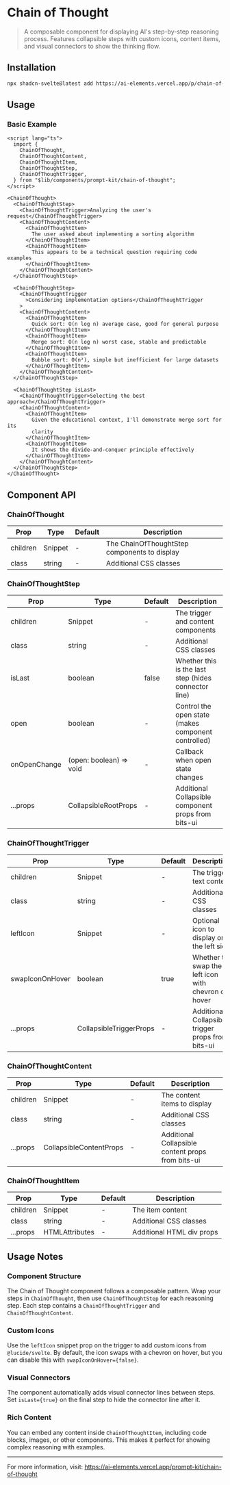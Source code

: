 # Chain of Thought

> A composable component for displaying AI's step-by-step reasoning process. Features collapsible steps with custom icons, content items, and visual connectors to show the thinking flow.

## Installation

```bash
npx shadcn-svelte@latest add https://ai-elements.vercel.app/p/chain-of-thought.json
```

## Usage

### Basic Example

```svelte
<script lang="ts">
  import {
    ChainOfThought,
    ChainOfThoughtContent,
    ChainOfThoughtItem,
    ChainOfThoughtStep,
    ChainOfThoughtTrigger,
  } from "$lib/components/prompt-kit/chain-of-thought";
</script>

<ChainOfThought>
  <ChainOfThoughtStep>
    <ChainOfThoughtTrigger>Analyzing the user's request</ChainOfThoughtTrigger>
    <ChainOfThoughtContent>
      <ChainOfThoughtItem>
        The user asked about implementing a sorting algorithm
      </ChainOfThoughtItem>
      <ChainOfThoughtItem>
        This appears to be a technical question requiring code examples
      </ChainOfThoughtItem>
    </ChainOfThoughtContent>
  </ChainOfThoughtStep>

  <ChainOfThoughtStep>
    <ChainOfThoughtTrigger
      >Considering implementation options</ChainOfThoughtTrigger
    >
    <ChainOfThoughtContent>
      <ChainOfThoughtItem>
        Quick sort: O(n log n) average case, good for general purpose
      </ChainOfThoughtItem>
      <ChainOfThoughtItem>
        Merge sort: O(n log n) worst case, stable and predictable
      </ChainOfThoughtItem>
      <ChainOfThoughtItem>
        Bubble sort: O(n²), simple but inefficient for large datasets
      </ChainOfThoughtItem>
    </ChainOfThoughtContent>
  </ChainOfThoughtStep>

  <ChainOfThoughtStep isLast>
    <ChainOfThoughtTrigger>Selecting the best approach</ChainOfThoughtTrigger>
    <ChainOfThoughtContent>
      <ChainOfThoughtItem>
        Given the educational context, I'll demonstrate merge sort for its
        clarity
      </ChainOfThoughtItem>
      <ChainOfThoughtItem>
        It shows the divide-and-conquer principle effectively
      </ChainOfThoughtItem>
    </ChainOfThoughtContent>
  </ChainOfThoughtStep>
</ChainOfThought>
```

## Component API

### ChainOfThought

| Prop     | Type    | Default | Description                                  |
| -------- | ------- | ------- | -------------------------------------------- |
| children | Snippet | -       | The ChainOfThoughtStep components to display |
| class    | string  | -       | Additional CSS classes                       |

### ChainOfThoughtStep

| Prop         | Type                    | Default | Description                                          |
| ------------ | ----------------------- | ------- | ---------------------------------------------------- |
| children     | Snippet                 | -       | The trigger and content components                   |
| class        | string                  | -       | Additional CSS classes                               |
| isLast       | boolean                 | false   | Whether this is the last step (hides connector line) |
| open         | boolean                 | -       | Control the open state (makes component controlled)  |
| onOpenChange | (open: boolean) => void | -       | Callback when open state changes                     |
| ...props     | CollapsibleRootProps    | -       | Additional Collapsible component props from bits-ui  |

### ChainOfThoughtTrigger

| Prop            | Type                    | Default | Description                                         |
| --------------- | ----------------------- | ------- | --------------------------------------------------- |
| children        | Snippet                 | -       | The trigger text content                            |
| class           | string                  | -       | Additional CSS classes                              |
| leftIcon        | Snippet                 | -       | Optional icon to display on the left side           |
| swapIconOnHover | boolean                 | true    | Whether to swap the left icon with chevron on hover |
| ...props        | CollapsibleTriggerProps | -       | Additional Collapsible trigger props from bits-ui   |

### ChainOfThoughtContent

| Prop     | Type                    | Default | Description                                       |
| -------- | ----------------------- | ------- | ------------------------------------------------- |
| children | Snippet                 | -       | The content items to display                      |
| class    | string                  | -       | Additional CSS classes                            |
| ...props | CollapsibleContentProps | -       | Additional Collapsible content props from bits-ui |

### ChainOfThoughtItem

| Prop     | Type                           | Default | Description               |
| -------- | ------------------------------ | ------- | ------------------------- |
| children | Snippet                        | -       | The item content          |
| class    | string                         | -       | Additional CSS classes    |
| ...props | HTMLAttributes<HTMLDivElement> | -       | Additional HTML div props |

## Usage Notes

### Component Structure

The Chain of Thought component follows a composable pattern. Wrap your steps in `ChainOfThought`, then use `ChainOfThoughtStep` for each reasoning step. Each step contains a `ChainOfThoughtTrigger` and `ChainOfThoughtContent`.

### Custom Icons

Use the `leftIcon` snippet prop on the trigger to add custom icons from `@lucide/svelte`. By default, the icon swaps with a chevron on hover, but you can disable this with `swapIconOnHover={false}`.

### Visual Connectors

The component automatically adds visual connector lines between steps. Set `isLast={true}` on the final step to hide the connector line after it.

### Rich Content

You can embed any content inside `ChainOfThoughtItem`, including code blocks, images, or other components. This makes it perfect for showing complex reasoning with examples.

---

For more information, visit: https://ai-elements.vercel.app/prompt-kit/chain-of-thought
